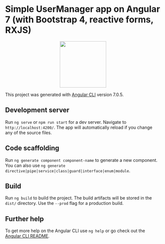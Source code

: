 # Simple UserManager app on Angular 7 (with Bootstrap 4, reactive forms, RXJS) 

<div align="center">
  <a href="https://github.com/StanislawVictorovich/ngUserManager">
    <img width="150" height="150" src="https://www.dblan.eu/wp-content/uploads/2017/03/DBLADUserManager.png">
  </a>
</div>

This project was generated with [Angular CLI](https://github.com/angular/angular-cli) version 7.0.5.

## Development server

Run `ng serve` or `npm run start` for a dev server. Navigate to `http://localhost:4200/`. The app will automatically reload if you change any of the source files.

## Code scaffolding

Run `ng generate component component-name` to generate a new component. You can also use `ng generate directive|pipe|service|class|guard|interface|enum|module`.

## Build

Run `ng build` to build the project. The build artifacts will be stored in the `dist/` directory. Use the `--prod` flag for a production build.

## Further help

To get more help on the Angular CLI use `ng help` or go check out the [Angular CLI README](https://github.com/angular/angular-cli/blob/master/README.md).
